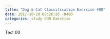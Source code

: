 ```yaml
---
title: "Dog & Cat Classification Exercise #00"
date: 2017-10-20 08:26:28 -0400
categories: study CNN Exercise
---
```


Test
00
